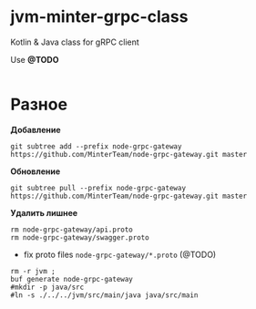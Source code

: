 # jvm-minter-grpc-class
Kotlin &amp; Java class for gRPC client

Use
 **@TODO**

```shell

```


# Разное
**Добавление**
```shell
git subtree add --prefix node-grpc-gateway https://github.com/MinterTeam/node-grpc-gateway.git master
```
**Обновление**
```shell
git subtree pull --prefix node-grpc-gateway https://github.com/MinterTeam/node-grpc-gateway.git master
```
**Удалить лишнее**
```shell
rm node-grpc-gateway/api.proto
rm node-grpc-gateway/swagger.proto
```
- fix proto files `node-grpc-gateway/*.proto` (@TODO)

```shell
rm -r jvm ;
buf generate node-grpc-gateway
#mkdir -p java/src
#ln -s ./../../jvm/src/main/java java/src/main

```
